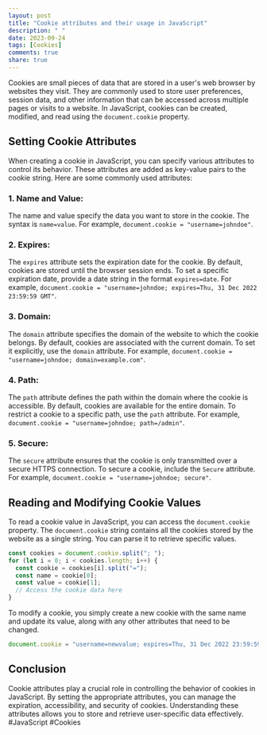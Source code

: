 ```yaml
---
layout: post
title: "Cookie attributes and their usage in JavaScript"
description: " "
date: 2023-09-24
tags: [Cookies]
comments: true
share: true
---
```


Cookies are small pieces of data that are stored in a user's web browser by websites they visit. They are commonly used to store user preferences, session data, and other information that can be accessed across multiple pages or visits to a website. In JavaScript, cookies can be created, modified, and read using the `document.cookie` property.

## Setting Cookie Attributes

When creating a cookie in JavaScript, you can specify various attributes to control its behavior. These attributes are added as key-value pairs to the cookie string. Here are some commonly used attributes:

### 1. **Name and Value**:

The name and value specify the data you want to store in the cookie. The syntax is `name=value`. For example, `document.cookie = "username=johndoe"`.

### 2. **Expires**:

The `expires` attribute sets the expiration date for the cookie. By default, cookies are stored until the browser session ends. To set a specific expiration date, provide a date string in the format `expires=date`. For example, `document.cookie = "username=johndoe; expires=Thu, 31 Dec 2022 23:59:59 GMT"`.

### 3. **Domain**:

The `domain` attribute specifies the domain of the website to which the cookie belongs. By default, cookies are associated with the current domain. To set it explicitly, use the `domain` attribute. For example, `document.cookie = "username=johndoe; domain=example.com"`.

### 4. **Path**:

The `path` attribute defines the path within the domain where the cookie is accessible. By default, cookies are available for the entire domain. To restrict a cookie to a specific path, use the `path` attribute. For example, `document.cookie = "username=johndoe; path=/admin"`.

### 5. **Secure**:

The `secure` attribute ensures that the cookie is only transmitted over a secure HTTPS connection. To secure a cookie, include the `Secure` attribute. For example, `document.cookie = "username=johndoe; secure"`.

## Reading and Modifying Cookie Values

To read a cookie value in JavaScript, you can access the `document.cookie` property. The `document.cookie` string contains all the cookies stored by the website as a single string. You can parse it to retrieve specific values.

```javascript
const cookies = document.cookie.split("; ");
for (let i = 0; i < cookies.length; i++) {
  const cookie = cookies[i].split("=");
  const name = cookie[0];
  const value = cookie[1];
  // Access the cookie data here
}
```

To modify a cookie, you simply create a new cookie with the same name and update its value, along with any other attributes that need to be changed.

```javascript
document.cookie = "username=newvalue; expires=Thu, 31 Dec 2022 23:59:59 GMT";
```

## Conclusion

Cookie attributes play a crucial role in controlling the behavior of cookies in JavaScript. By setting the appropriate attributes, you can manage the expiration, accessibility, and security of cookies. Understanding these attributes allows you to store and retrieve user-specific data effectively. #JavaScript #Cookies
